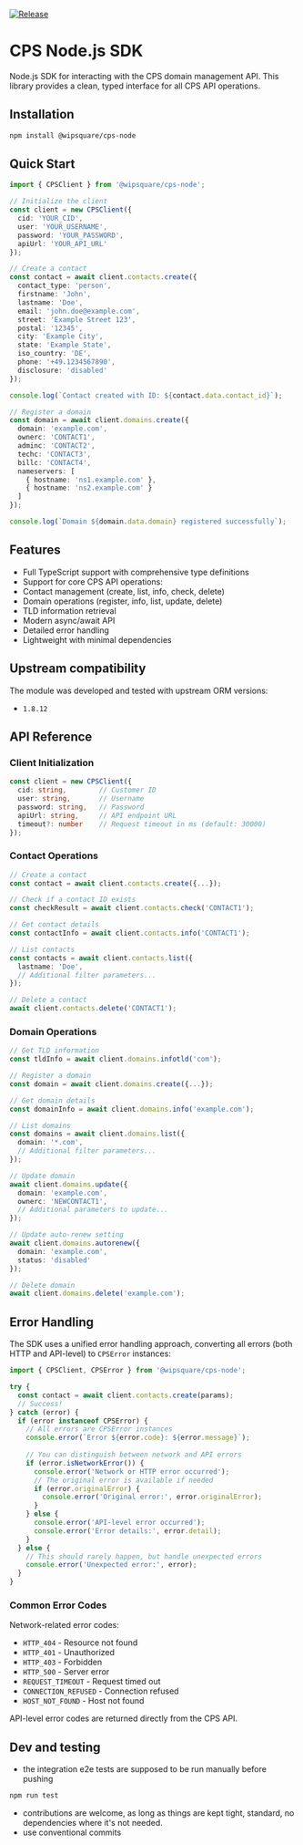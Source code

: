 [![Release](https://github.com/wipsquare/cps-node/actions/workflows/release.yml/badge.svg)](https://github.com/wipsquare/cps-node/actions/workflows/release.yml)

# CPS Node.js SDK
Node.js SDK for interacting with the CPS domain management API. This library provides a clean, typed interface for all CPS API operations.

## Installation
```bash
npm install @wipsquare/cps-node
```

## Quick Start
```typescript
import { CPSClient } from '@wipsquare/cps-node';

// Initialize the client
const client = new CPSClient({
  cid: 'YOUR_CID',
  user: 'YOUR_USERNAME',
  password: 'YOUR_PASSWORD',
  apiUrl: 'YOUR_API_URL'
});

// Create a contact
const contact = await client.contacts.create({
  contact_type: 'person',
  firstname: 'John',
  lastname: 'Doe',
  email: 'john.doe@example.com',
  street: 'Example Street 123',
  postal: '12345',
  city: 'Example City',
  state: 'Example State',
  iso_country: 'DE',
  phone: '+49.1234567890',
  disclosure: 'disabled'
});

console.log(`Contact created with ID: ${contact.data.contact_id}`);

// Register a domain
const domain = await client.domains.create({
  domain: 'example.com',
  ownerc: 'CONTACT1',
  adminc: 'CONTACT2',
  techc: 'CONTACT3',
  billc: 'CONTACT4',
  nameservers: [
    { hostname: 'ns1.example.com' },
    { hostname: 'ns2.example.com' }
  ]
});

console.log(`Domain ${domain.data.domain} registered successfully`);
```
## Features
- Full TypeScript support with comprehensive type definitions
- Support for core CPS API operations:
- Contact management (create, list, info, check, delete)
- Domain operations (register, info, list, update, delete)
- TLD information retrieval
- Modern async/await API
- Detailed error handling
- Lightweight with minimal dependencies

## Upstream compatibility
The module was developed and tested with upstream ORM versions:
- `1.8.12`

## API Reference

### Client Initialization

```typescript
const client = new CPSClient({
  cid: string,        // Customer ID
  user: string,       // Username
  password: string,   // Password
  apiUrl: string,     // API endpoint URL
  timeout?: number    // Request timeout in ms (default: 30000)
});
```

### Contact Operations

```typescript
// Create a contact
const contact = await client.contacts.create({...});

// Check if a contact ID exists
const checkResult = await client.contacts.check('CONTACT1');

// Get contact details
const contactInfo = await client.contacts.info('CONTACT1');

// List contacts
const contacts = await client.contacts.list({
  lastname: 'Doe',
  // Additional filter parameters...
});

// Delete a contact
await client.contacts.delete('CONTACT1');
```

### Domain Operations

```typescript
// Get TLD information
const tldInfo = await client.domains.infotld('com');

// Register a domain
const domain = await client.domains.create({...});

// Get domain details
const domainInfo = await client.domains.info('example.com');

// List domains
const domains = await client.domains.list({
  domain: '*.com',
  // Additional filter parameters...
});

// Update domain
await client.domains.update({
  domain: 'example.com',
  ownerc: 'NEWCONTACT1',
  // Additional parameters to update...
});

// Update auto-renew setting
await client.domains.autorenew({
  domain: 'example.com',
  status: 'disabled'
});

// Delete domain
await client.domains.delete('example.com');
```



## Error Handling

The SDK uses a unified error handling approach, converting all errors (both HTTP and API-level) to `CPSError` instances:

```typescript
import { CPSClient, CPSError } from '@wipsquare/cps-node';

try {
  const contact = await client.contacts.create(params);
  // Success!
} catch (error) {
  if (error instanceof CPSError) {
    // All errors are CPSError instances
    console.error(`Error ${error.code}: ${error.message}`);
    
    // You can distinguish between network and API errors
    if (error.isNetworkError()) {
      console.error('Network or HTTP error occurred');
      // The original error is available if needed
      if (error.originalError) {
        console.error('Original error:', error.originalError);
      }
    } else {
      console.error('API-level error occurred');
      console.error('Error details:', error.detail);
    }
  } else {
    // This should rarely happen, but handle unexpected errors
    console.error('Unexpected error:', error);
  }
}
```

### Common Error Codes
Network-related error codes:

- `HTTP_404` - Resource not found
- `HTTP_401` - Unauthorized
- `HTTP_403` - Forbidden
- `HTTP_500` - Server error
- `REQUEST_TIMEOUT` - Request timed out
- `CONNECTION_REFUSED` - Connection refused
- `HOST_NOT_FOUND` - Host not found

API-level error codes are returned directly from the CPS API.

## Dev and testing
- the integration e2e tests are supposed to be run manually before pushing

```bash
npm run test
```

- contributions are welcome, as long as things are kept tight, standard, no dependencies where it's not needed.
- use conventional commits
